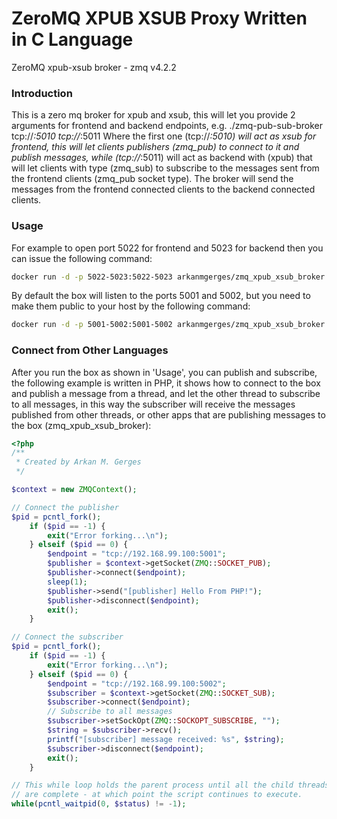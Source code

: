 # ZeroMQ XPUB XSUB Proxy Written in C Language
ZeroMQ xpub-xsub broker - zmq v4.2.2

### Introduction
This is a zero mq broker for xpub and xsub, this will let you provide 2 arguments for frontend and backend endpoints, e.g. ./zmq-pub-sub-broker tcp://*:5010 tcp://*:5011 Where the first one (tcp://*:5010) will act as xsub for frontend, this will let clients publishers (zmq_pub) to connect to it and publish messages, while (tcp://*:5011) will act as backend with (xpub) that will let clients with type (zmq_sub) to subscribe to the messages sent from the frontend clients (zmq_pub socket type). The broker will send the messages from the frontend connected clients to the backend connected clients.

### Usage
For example to open port 5022 for frontend and 5023 for backend then you can issue the following command:
```sh
docker run -d -p 5022-5023:5022-5023 arkanmgerges/zmq_xpub_xsub_broker tcp://*:5022 tcp://*:5023
```

By default the box will listen to the ports 5001 and 5002, but you need to make them public to your host by the following command:
```sh
docker run -d -p 5001-5002:5001-5002 arkanmgerges/zmq_xpub_xsub_broker
```


### Connect from Other Languages
After you run the box as shown in 'Usage', you can publish and subscribe, the following example is written in PHP, it shows how to connect
to the box and publish a message from a thread, and let the other thread to subscribe to all messages, in this way the subscriber will 
receive the messages published from other threads, or other apps that are publishing messages to the box (zmq_xpub_xsub_broker):

```php
<?php
/**
 * Created by Arkan M. Gerges
 */

$context = new ZMQContext();

// Connect the publisher
$pid = pcntl_fork();
    if ($pid == -1) {
        exit("Error forking...\n");
    } elseif ($pid == 0) {
        $endpoint = "tcp://192.168.99.100:5001";
        $publisher = $context->getSocket(ZMQ::SOCKET_PUB);
        $publisher->connect($endpoint);
        sleep(1);
        $publisher->send("[publisher] Hello From PHP!");
        $publisher->disconnect($endpoint);
        exit();
    }

// Connect the subscriber
$pid = pcntl_fork();
    if ($pid == -1) {
        exit("Error forking...\n");
    } elseif ($pid == 0) {
        $endpoint = "tcp://192.168.99.100:5002";
        $subscriber = $context->getSocket(ZMQ::SOCKET_SUB);
        $subscriber->connect($endpoint);
        // Subscribe to all messages
        $subscriber->setSockOpt(ZMQ::SOCKOPT_SUBSCRIBE, "");
        $string = $subscriber->recv();
        printf("[subscriber] message received: %s", $string);
        $subscriber->disconnect($endpoint);
        exit();
    }

// This while loop holds the parent process until all the child threads
// are complete - at which point the script continues to execute.
while(pcntl_waitpid(0, $status) != -1);
```
